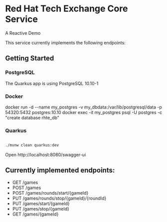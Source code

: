 # Red Hat Tech Exchange Core Service

A Reactive Demo

This service currently implements the following endpoints:


## Getting Started

### PostgreSQL

The Quarkus app is using PostgreSQL 10.10-1

### Docker

docker run -d --name my_postgres -v my_dbdata:/var/lib/postgresql/data -p 54320:5432 postgres:10.10
docker exec -it my_postgres psql -U postgres -c "create database rhte_db"

### Quarkus

```bash

./mvnw clean quarkus:dev

```
Open http://localhost:8080/swagger-ui

## Currently implemented endpoints:
* GET ​/games
* POST /games
* POST ​/games​/rounds​/start​/{gameId}
* PUT ​/games​/rounds​/stop​/{gameId}​/{roundId}
* PUT ​/games​/start​/{gameId}
* PUT ​/games​/stop​/{gameId}
* GET ​/games​/{gameId}

